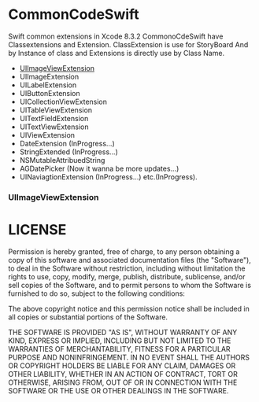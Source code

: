 # CommonCodeSwift
Swift common extensions in Xcode 8.3.2
CommonoCdeSwift have Classextensions and Extension.
ClassExtension is use for StoryBoard And by Instance of class and Extensions is directly use by Class Name.
  * [UIImageViewExtension](#UIImageViewExtension)
  * UIImageExtension
  * UILabelExtension
  * UIButtonExtension
  * UICollectionViewExtension
  * UITableViewExtension
  * UITextFieldExtension
  * UITextViewExtension
  * UIViewExtension 
  * DateExtension (InProgress...)
  * StringExtended (InProgress...)
  * NSMutableAttribuedString
  * AGDatePicker (Now it wanna be more updates...)
  * UINaviagtionExtension (InProgress...)
  etc.(InProgress).
  
  ### UIImageViewExtension


# LICENSE

<p>Permission is hereby granted, free of charge, to any person obtaining a copy
of this software and associated documentation files (the "Software"), to deal
in the Software without restriction, including without limitation the rights
to use, copy, modify, merge, publish, distribute, sublicense, and/or sell
copies of the Software, and to permit persons to whom the Software is
furnished to do so, subject to the following conditions:

The above copyright notice and this permission notice shall be included in all
copies or substantial portions of the Software.

THE SOFTWARE IS PROVIDED "AS IS", WITHOUT WARRANTY OF ANY KIND, EXPRESS OR
IMPLIED, INCLUDING BUT NOT LIMITED TO THE WARRANTIES OF MERCHANTABILITY,
FITNESS FOR A PARTICULAR PURPOSE AND NONINFRINGEMENT. IN NO EVENT SHALL THE
AUTHORS OR COPYRIGHT HOLDERS BE LIABLE FOR ANY CLAIM, DAMAGES OR OTHER
LIABILITY, WHETHER IN AN ACTION OF CONTRACT, TORT OR OTHERWISE, ARISING FROM,
OUT OF OR IN CONNECTION WITH THE SOFTWARE OR THE USE OR OTHER DEALINGS IN THE
SOFTWARE.<p>
